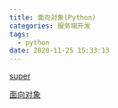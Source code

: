 ```yaml
---
title: 面向对象(Python)
categories: 服务端开发
tags:
  - python
date: 2020-11-25 15:33:13
---
```


[super](https://zhuanlan.zhihu.com/p/23625909)

[面向对象](https://zhuanlan.zhihu.com/p/61042358)

